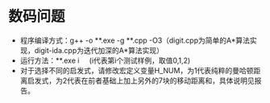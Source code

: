 # 数码问题

+ 程序编译方式：g++ -o \*\*.exe -g \*\*.cpp -O3（digit.cpp为简单的A\*算法实现，digit-ida.cpp为迭代加深的A\*算法实现）
+ 运行方法：**.exe i  &nbsp; &nbsp; (i代表第i个测试样例，取值0,1,2)
+ 对于选择不同的启发式，请修改宏定义变量H_NUM，为1代表纯粹的曼哈顿距离启发式，为2代表在前者基础上加上另外的7块的移动距离和，具体说明见报告。